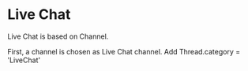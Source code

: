 # Live Chat

Live Chat is based on Channel.

First, a channel is chosen as Live Chat channel.
Add Thread.category = 'LiveChat'

